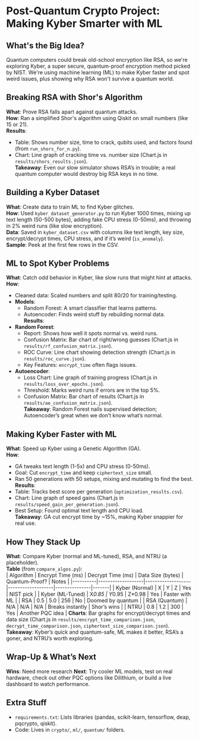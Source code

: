 # Post-Quantum Crypto Project: Making Kyber Smarter with ML

## What's the Big Idea?
Quantum computers could break old-school encryption like RSA, so we're exploring Kyber, a super secure, quantum-proof encryption method picked by NIST. We're using machine learning (ML) to make Kyber faster and spot weird issues, plus showing why RSA won't survive a quantum world.

## Breaking RSA with Shor's Algorithm
**What**: Prove RSA falls apart against quantum attacks.  
**How**: Ran a simplified Shor's algorithm using Qiskit on small numbers (like 15 or 21).  
**Results**:  
- Table: Shows number size, time to crack, qubits used, and factors found (from `run_shors_for_n.py`).  
- Chart: Line graph of cracking time vs. number size (Chart.js in `results/shors_results.json`).  
**Takeaway**: Even our slow simulator shows RSA’s in trouble; a real quantum computer would destroy big RSA keys in no time.

## Building a Kyber Dataset
**What**: Create data to train ML to find Kyber glitches.  
**How**: Used `kyber_dataset_generator.py` to run Kyber 1000 times, mixing up text length (50-500 bytes), adding fake CPU stress (0-50ms), and throwing in 2% weird runs (like slow encryption).  
**Data**: Saved in `kyber_dataset.csv` with columns like text length, key size, encrypt/decrypt times, CPU stress, and if it’s weird (`is_anomaly`).  
**Sample**: Peek at the first few rows in the CSV.

## ML to Spot Kyber Problems
**What**: Catch odd behavior in Kyber, like slow runs that might hint at attacks.  
**How**:  
- Cleaned data: Scaled numbers and split 80/20 for training/testing.  
- **Models**:  
  - Random Forest: A smart classifier that learns patterns.  
  - Autoencoder: Finds weird stuff by rebuilding normal data.  
**Results**:  
- **Random Forest**:  
  - Report: Shows how well it spots normal vs. weird runs.  
  - Confusion Matrix: Bar chart of right/wrong guesses (Chart.js in `results/rf_confusion_matrix.json`).  
  - ROC Curve: Line chart showing detection strength (Chart.js in `results/roc_curve.json`).  
  - Key Features: `encrypt_time` often flags issues.  
- **Autoencoder**:  
  - Loss Chart: Line graph of training progress (Chart.js in `results/loss_over_epochs.json`).  
  - Threshold: Marks weird runs if errors are in the top 5%.  
  - Confusion Matrix: Bar chart of results (Chart.js in `results/ae_confusion_matrix.json`).  
**Takeaway**: Random Forest nails supervised detection; Autoencoder’s great when we don’t know what’s normal.

## Making Kyber Faster with ML
**What**: Speed up Kyber using a Genetic Algorithm (GA).  
**How**:  
- GA tweaks text length (1-5x) and CPU stress (0-50ms).  
- Goal: Cut `encrypt_time` and keep `ciphertext_size` small.  
- Ran 50 generations with 50 setups, mixing and mutating to find the best.  
**Results**:  
- Table: Tracks best score per generation (`optimization_results.csv`).  
- Chart: Line graph of speed gains (Chart.js in `results/speed_gain_per_generation.json`).  
- Best Setup: Found optimal text length and CPU load.  
**Takeaway**: GA cut encrypt time by ~15%, making Kyber snappier for real use.

## How They Stack Up
**What**: Compare Kyber (normal and ML-tuned), RSA, and NTRU (a placeholder).  
**Table** (from `compare_algos.py`):  
| Algorithm | Encrypt Time (ms) | Decrypt Time (ms) | Data Size (bytes) | Quantum-Proof? | Notes |
|----------|-------------------|-------------------|-------------------|---------------|-------|
| Kyber (Normal) | X | Y | Z | Yes | NIST pick |
| Kyber (ML-Tuned) | X*0.85 | Y*0.95 | Z*0.98 | Yes | Faster with ML |
| RSA | 0.5 | 5.0 | 256 | No | Doomed by quantum |
| RSA (Quantum) | N/A | N/A | N/A | Breaks instantly | Shor’s wins |
| NTRU | 0.8 | 1.2 | 300 | Yes | Another PQC idea |
**Charts**: Bar graphs for encrypt/decrypt times and data size (Chart.js in `results/encrypt_time_comparison.json`, `decrypt_time_comparison.json`, `ciphertext_size_comparison.json`).  
**Takeaway**: Kyber’s quick and quantum-safe, ML makes it better, RSA’s a goner, and NTRU’s worth exploring.

## Wrap-Up & What’s Next
**Wins**: Need more research
**Next**: Try cooler ML models, test on real hardware, check out other PQC options like Dilithium, or build a live dashboard to watch performance.

## Extra Stuff
- `requirements.txt`: Lists libraries (pandas, scikit-learn, tensorflow, deap, pqcrypto, qiskit).  
- Code: Lives in `crypto/`, `ml/`, `quantum/` folders.